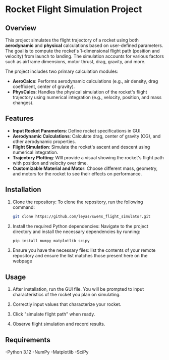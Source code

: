 # Rocket Flight Simulation Project

## Overview

This project simulates the flight trajectory of a rocket using both **aerodynamic** and **physical** calculations based on user-defined parameters. The goal is to compute the rocket's 1-dimensional flight path (position and velocity) from launch to landing. The simulation accounts for various factors such as airframe dimensions, motor thrust, drag, gravity, and more.

The project includes two primary calculation modules:
- **AeroCalcs**: Performs aerodynamic calculations (e.g., air density, drag coefficient, center of gravity).
- **PhysCalcs**: Handles the physical simulation of the rocket's flight trajectory using numerical integration (e.g., velocity, position, and mass changes).

## Features

- **Input Rocket Parameters**: Define rocket specifications in GUI.
- **Aerodynamic Calculations**: Calculate drag, center of gravity (CG), and other aerodynamic properties.
- **Flight Simulation**: Simulate the rocket's ascent and descent using numerical integration.
- **Trajectory Plotting**: WIll provide a visual showing the rocket's flight path with position and velocity over time.
- **Customizable Material and Motor**: Choose different mass, geometry, and motors for the rocket to see their effects on performance.

## Installation

1. Clone the repository: To clone the repository, run the following command:
   ```bash
   git clone https://github.com/leyas/swe4s_flight_simulator.git
2. Install the required Python dependencies: Navigate to the project directory and install the necessary dependencies by running:

    ```bash
    pip install numpy matplotlib scipy

3. Ensure you have the necessary files: list the contents of your remote repository and ensure the list matches those present here on the webpage 

## Usage

1. After installation, run the GUI file. You will be prompted to input characteristics of the rocket you plan on simulating.

2. Correctly input values that characterize your rocket. 

3. Click "simulate flight path" when ready.

4. Observe flight simulation and record results. 

## Requirements
-Python 3.12
-NumPy
-Matplotlib
-SciPy

